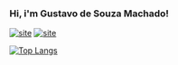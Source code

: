 ### Hi, i'm Gustavo de Souza Machado!

[![site](https://img.shields.io/badge/Instagram-E4405F?style=for-the-badge&logo=instagram&logoColor=white)](https://www.instagram.com/g.ustavo_sz/)
[![site](https://img.shields.io/badge/LinkedIn-0077B5?style=for-the-badge&logo=linkedin&logoColor=white)](https://www.linkedin.com/in/gustavo-souza-machado-72b108202/)

[![Top Langs](https://github-readme-stats.vercel.app/api/top-langs/?username=gustavomachad&langs_count=8)](https://github.com/gustavomachad)


